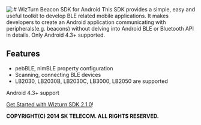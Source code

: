 <img src="http://fs01.androidpit.info/a/b2/82/wizturn-beacon-manager-b28231-w192.png" align="left"/>
# WizTurn Beacon SDK for Android
This SDK provides a simple, easy and useful toolkit to develop BLE related mobile applications.
It makes developers to create an Android application communicating with peripherals(e.g. beacons) without delving into Android BLE or Bluetooth API in details. Only Android 4.3+ supported.

## Features
* pebBLE, nimBLE property configuration
* Scanning, connecting BLE devices
* LB2030, LB2030B, LB2030C, LB3000, LB2050 are supported

Android 4.3+ support

[Get Started with Wizturn SDK 2.1.0](https://github.com/wizTurn/Android-SDK/wiki)!

**COPYRIGHT(C) 2014 SK TELECOM. ALL RIGHTS RESERVED.**
